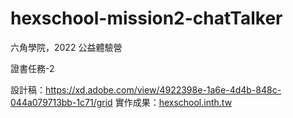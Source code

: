 # hexschool-mission2-chatTalker

六角學院，2022 公益體驗營

證書任務-2

設計稿：https://xd.adobe.com/view/4922398e-1a6e-4d4b-848c-044a079713bb-1c71/grid
實作成果：[hexschool.inth.tw](https://hexschool.inth.tw/)
